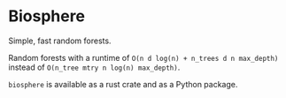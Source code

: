 # Biosphere

Simple, fast random forests.

Random forests with a runtime of `O(n d log(n) + n_trees d n max_depth)` instead of `O(n_tree mtry n log(n) max_depth)`.

`biosphere` is available as a rust crate and as a Python package.